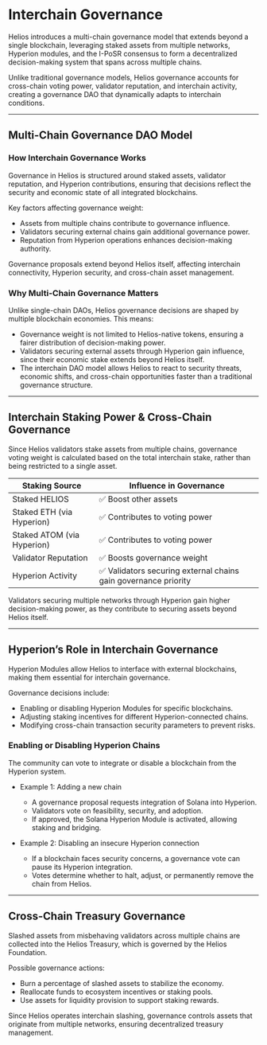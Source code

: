 # Interchain Governance

Helios introduces a multi-chain governance model that extends beyond a single blockchain, leveraging staked assets from multiple networks, Hyperion modules, and the I-PoSR consensus to form a decentralized decision-making system that spans across multiple chains.

Unlike traditional governance models, Helios governance accounts for cross-chain voting power, validator reputation, and interchain activity, creating a governance DAO that dynamically adapts to interchain conditions.

---

## Multi-Chain Governance DAO Model

### How Interchain Governance Works
Governance in Helios is structured around staked assets, validator reputation, and Hyperion contributions, ensuring that decisions reflect the security and economic state of all integrated blockchains.

Key factors affecting governance weight:
- Assets from multiple chains contribute to governance influence.
- Validators securing external chains gain additional governance power.
- Reputation from Hyperion operations enhances decision-making authority.

Governance proposals extend beyond Helios itself, affecting interchain connectivity, Hyperion security, and cross-chain asset management.

### Why Multi-Chain Governance Matters
Unlike single-chain DAOs, Helios governance decisions are shaped by multiple blockchain economies. This means:
- Governance weight is not limited to Helios-native tokens, ensuring a fairer distribution of decision-making power.
- Validators securing external assets through Hyperion gain influence, since their economic stake extends beyond Helios itself.
- The interchain DAO model allows Helios to react to security threats, economic shifts, and cross-chain opportunities faster than a traditional governance structure.

---

## Interchain Staking Power & Cross-Chain Governance
Since Helios validators stake assets from multiple chains, governance voting weight is calculated based on the total interchain stake, rather than being restricted to a single asset.

| Staking Source       | Influence in Governance |
|----------------------|------------------------|
| Staked HELIOS       | ✅ Boost other assets |
| Staked ETH (via Hyperion) | ✅ Contributes to voting power |
| Staked ATOM (via Hyperion) | ✅ Contributes to voting power |
| Validator Reputation | ✅ Boosts governance weight |
| Hyperion Activity   | ✅ Validators securing external chains gain governance priority |

Validators securing multiple networks through Hyperion gain higher decision-making power, as they contribute to securing assets beyond Helios itself.

---

## Hyperion’s Role in Interchain Governance
Hyperion Modules allow Helios to interface with external blockchains, making them essential for interchain governance.

Governance decisions include:
- Enabling or disabling Hyperion Modules for specific blockchains.
- Adjusting staking incentives for different Hyperion-connected chains.
- Modifying cross-chain transaction security parameters to prevent risks.

### Enabling or Disabling Hyperion Chains
The community can vote to integrate or disable a blockchain from the Hyperion system.

- Example 1: Adding a new chain
  - A governance proposal requests integration of Solana into Hyperion.
  - Validators vote on feasibility, security, and adoption.
  - If approved, the Solana Hyperion Module is activated, allowing staking and bridging.

- Example 2: Disabling an insecure Hyperion connection
  - If a blockchain faces security concerns, a governance vote can pause its Hyperion integration.
  - Votes determine whether to halt, adjust, or permanently remove the chain from Helios.

---

## Cross-Chain Treasury Governance
Slashed assets from misbehaving validators across multiple chains are collected into the Helios Treasury, which is governed by the Helios Foundation.

Possible governance actions:
- Burn a percentage of slashed assets to stabilize the economy.
- Reallocate funds to ecosystem incentives or staking pools.
- Use assets for liquidity provision to support staking rewards.

Since Helios operates interchain slashing, governance controls assets that originate from multiple networks, ensuring decentralized treasury management.
